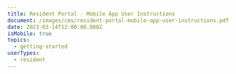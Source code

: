 ```yaml
---
title: Resident Portal - Mobile App User Instructions
document: /images/cms/resident-portal-mobile-app-user-instructions.pdf
date: 2023-03-14T12:00:00.000Z
isMobile: true
topics:
  - getting-started
userTypes:
  - resident
---
```

